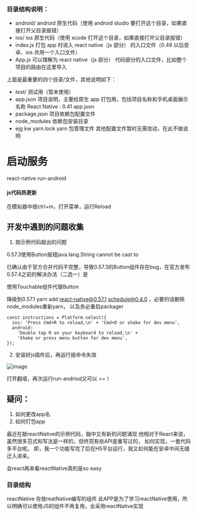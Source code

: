 ### 目录结构说明：

- android/ android 原生代码（使用 android studio 要打开这个目录，如果直接打开父目录报错）
- ios/ ios 原生代码（使用 xcode 打开这个目录，如果直接打开父目录报错）
- index.js 打包 app 时进入 react native（js 部分） 的入口文件（0.49 以后安卓、ios 共用一个入口文件）
- App.js 可以理解为 react native（js 部分） 代码部分的入口文件，比如整个项目的路由在这里导入

上面是最重要的四个目录/文件，其他说明如下：

- _test_/ 测试用（暂未使用）
- app.json 项目说明，主要给原生 app 打包用，包括项目名称和手机桌面展示名称 React Native : 0.41 app.json
- package.json 项目依赖包配置文件
- node_modules 依赖包安装目录
- ejg kw yarn.lock yarn 包管理文件
其他配置文件暂时无需改动，在此不做说明

# 启动服务
react-native run-android

#### js代码热更新
在模拟器中按ctrl+m，打开菜单，运行Reload

## 开发中遇到的问题收集
1. 按示例代码敲出的问题

0.57.3使用Button报错java.lang.String cannot be cast to 

已确认由于官方合并代码不完整，导致0.57.3的Button组件存在bug，在官方发布0.57.4之前的解决办法（二选一）是

使用Touchable组件代替Button

降级到0.57.1 yarn add react-native@0.57.1 schedule@0.4.0 ，必要的话删除node_modules重新yarn， 以及务必重启packager


```
const instructions = Platform.select({
  ios: 'Press Cmd+R to reload,\n' + 'Cmd+D or shake for dev menu',
  android:
    'Double tap R on your keyboard to reload,\n' +
    'Shake or press menu button for dev menu',
});
```


2. 安装好js插件后，再运行报命令失效

![image](./images01.png)

打开翻墙，再次运行run-andriod又可以 ==！

## 疑问：
1. 如何更改app名
1. 如何打包app

最近在敲reactNative的示例代码，脑中又有新的问题涌现
他相对于React来说，虽然很多范式和写法是一样的，但终究有些API是重写过的，
如何实现，一套代码多平台呢。
即，我一个功能写完了后在H5平台运行，我又如何能在安卓中间无缝迁入进来。



 会react再来看reactNative真的是so easy


### 目录结构
 reactNative
 存放reatNative编写的组件
 此APP是为了学习reactNative使用，所以明确可以使用JS的组件不再复用，全采用reactNative实现